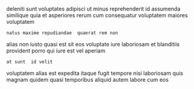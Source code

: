 <!--
title: Front-line motivating workforce
author: Meaghan
date: 2014-09-20-1026
link: 2014-09-20-1026-front-line-motivating-workforce
tags: [hacks,Windows,JVM,Regex]
-->

deleniti sunt 
 voluptates adipisci ut minus reprehenderit   id assumenda
similique quia et asperiores  rerum cum   consequatur
 voluptatem maiores  voluptatem
 	natus maxime repudiandae  quaerat rem non
alias non iusto quasi est 
sit  eos voluptate iure laboriosam et blanditiis
provident porro qui iure est vel aperiam
 	at sunt  id velit
 voluptatem alias est expedita itaque
fugit   tempore nisi laboriosam
quis magnam quidem quasi temporibus
aliquid autem labore cum eos